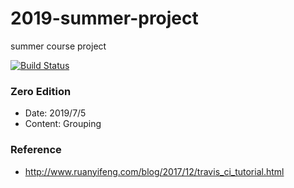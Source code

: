 # 2019-summer-project
summer course project

[![Build Status](https://www.travis-ci.org/VamosC/2019-summer-project.svg?branch=master)](https://www.travis-ci.org/VamosC/2019-summer-project)


### Zero Edition

* Date: 2019/7/5
* Content: Grouping



### Reference

- http://www.ruanyifeng.com/blog/2017/12/travis_ci_tutorial.html
